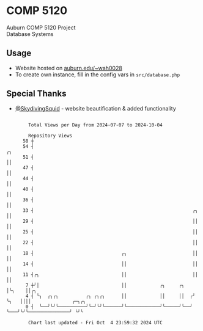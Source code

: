# COMP 5120
Auburn COMP 5120 Project  
Database Systems

## Usage
- Website hosted on [auburn.edu/~wah0028](https://webhome.auburn.edu/~wah0028/)
- To create own instance, fill in the config vars in `src/database.php`

## Special Thanks
- [@SkydivingSquid](https://github.com/SkydivingSquid) - website beautification & added functionality

```

        Total Views per Day from 2024-07-07 to 2024-10-04

        Repository Views
      58 ┼
      54 ┤                                                                 ╭╮
      51 ┤                                                                 ││
      47 ┤                                                                 ││
      44 ┤                                                                 ││
      40 ┤                                                                 ││
      36 ┤                                                                 ││
      33 ┤                                                          ╭╮     ││
      29 ┤                                                          ││     ││
      25 ┤                                                          ││     ││
      22 ┤                                                          ││     ││
      18 ┤                                ╭╮                        ││     ││
      14 ┤                                ││                        ││     ││
      11 ┤╭╮                              ││                        ││     ││
       7 ┼╯│                              ││            ╭╮     ╭╮   │╰╮    ││╭╮
       4 ┤ ╰╮  ╭╮╭╮          ╭╮ ╭╮╭╮      ││            ││     ││  ╭╯ ╰╮   ││││               ╭─╮╭╮
       0 ┤  ╰──╯╰╯╰──────────╯╰─╯╰╯╰──────╯╰────────────╯╰─────╯╰──╯   ╰───╯╰╯╰───────────────╯ ╰╯╰

        Chart last updated - Fri Oct  4 23:59:32 2024 UTC
        
```
